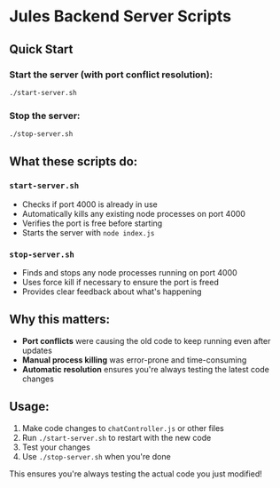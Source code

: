 # Jules Backend Server Scripts

## Quick Start

### Start the server (with port conflict resolution):
```bash
./start-server.sh
```

### Stop the server:
```bash
./stop-server.sh
```

## What these scripts do:

### `start-server.sh`
- Checks if port 4000 is already in use
- Automatically kills any existing node processes on port 4000
- Verifies the port is free before starting
- Starts the server with `node index.js`

### `stop-server.sh`
- Finds and stops any node processes running on port 4000
- Uses force kill if necessary to ensure the port is freed
- Provides clear feedback about what's happening

## Why this matters:
- **Port conflicts** were causing the old code to keep running even after updates
- **Manual process killing** was error-prone and time-consuming
- **Automatic resolution** ensures you're always testing the latest code changes

## Usage:
1. Make code changes to `chatController.js` or other files
2. Run `./start-server.sh` to restart with the new code
3. Test your changes
4. Use `./stop-server.sh` when you're done

This ensures you're always testing the actual code you just modified! 